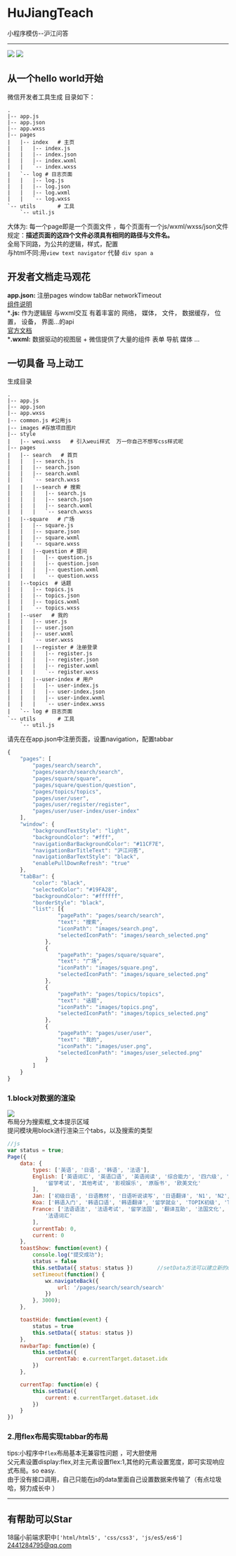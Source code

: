 # HuJiangTeach
小程序模仿--沪江问答<br>
***
![](https://img.shields.io/badge/language-js-orange.svg)
![](https://img.shields.io/badge/platform-wechat-lightgrey.svg)


## 从一个hello world开始
微信开发者工具生成 目录如下：
```
.
|-- app.js
|-- app.json
|-- app.wxss
|-- pages     
|   |-- index   # 主页
|   |   |-- index.js
|   |   |-- index.json
|   |   |-- index.wxml
|   |   `-- index.wxss
|   `-- log # 日志页面
|   |   |-- log.js
|   |   |-- log.json
|   |   |-- log.wxml
|   |   `-- log.wxss
`-- utils       # 工具
    `-- util.js
```
大体为:
每一个page即是一个页面文件 ，每个页面有一个js/wxml/wxss/json文件 规定：**描述页面的这四个文件必须具有相同的路径与文件名。**<br>
全局下同路，为公共的逻辑，样式，配置<br>
与html不同:用`view text navigator` 代替 `div span a`

## 开发者文档走马观花
**app.json:** 注册pages window tabBar networkTimeout<br>
[组件说明](https://mp.weixin.qq.com/debug/wxadoc/dev/component/)<br>
***.js:** 作为逻辑层 与wxml交互 有着丰富的 
网络，
媒体，
文件，
数据缓存，
位置，
设备，
界面...的api<br>
[官方文档](https://mp.weixin.qq.com/debug/wxadoc/dev/api/)<br>
***.wxml:** 数据驱动的视图层 +  微信提供了大量的组件 表单 导航 媒体 ...
## 一切具备 马上动工
生成目录
```
.
|-- app.js
|-- app.json
|-- app.wxss
|-- common.js #公用js
|-- images #存放项目图片
|-- style
|   |-- weui.wxss   # 引入weui样式  万一你自己不想写css样式呢
|-- pages
|   |-- search   # 首页
|   |   |-- search.js
|   |   |-- search.json
|   |   |-- search.wxml
|   |   `-- search.wxss
|   |   |--search # 搜索
|   |   |   |-- search.js
|   |   |   |-- search.json
|   |   |   |-- search.wxml
|   |   |   `-- search.wxss
|   |--square   # 广场
|   |   |-- square.js
|   |   |-- square.json
|   |   |-- square.wxml
|   |   `-- square.wxss
|   |   |--question # 提问
|   |   |   |-- question.js
|   |   |   |-- question.json
|   |   |   |-- question.wxml
|   |   |   `-- question.wxss
|   |--topics  # 话题
|   |   |-- topics.js
|   |   |-- topics.json
|   |   |-- topics.wxml
|   |   `-- topics.wxss
|   |--user   # 我的
|   |   |-- user.js
|   |   |-- user.json
|   |   |-- user.wxml
|   |   `-- user.wxss
|   |   |--register # 注册登录
|   |   |   |-- register.js
|   |   |   |-- register.json
|   |   |   |-- register.wxml
|   |   |   `-- register.wxss
|   |   |--user-index # 用户
|   |   |   |-- user-index.js
|   |   |   |-- user-index.json
|   |   |   |-- user-index.wxml
|   |   |   `-- user-index.wxss
|   `-- log # 日志页面
`-- utils       # 工具
    `-- util.js
```
请先在在app.json中注册页面，设置navigation，配置tabbar<br>
```js
{
    "pages": [
        "pages/search/search",
        "pages/search/search/search",
        "pages/square/square",
        "pages/square/question/question",
        "pages/topics/topics",
        "pages/user/user",
        "pages/user/register/register",
        "pages/user/user-index/user-index"
    ],
    "window": {
        "backgroundTextStyle": "light",
        "backgroundColor": "#fff",
        "navigationBarBackgroundColor": "#11CF7E",
        "navigationBarTitleText": "沪江问答",
        "navigationBarTextStyle": "black",
        "enablePullDownRefresh": "true"
    },
    "tabBar": {
        "color": "black",
        "selectedColor": "#19FA28",
        "backgroundColor": "#ffffff",
        "borderStyle": "black",
        "list": [{
                "pagePath": "pages/search/search",
                "text": "搜索",
                "iconPath": "images/search.png",
                "selectedIconPath": "images/search_selected.png"
            },
            {
                "pagePath": "pages/square/square",
                "text": "广场",
                "iconPath": "images/square.png",
                "selectedIconPath": "images/square_selected.png"
            },
            {
                "pagePath": "pages/topics/topics",
                "text": "话题",
                "iconPath": "images/topics.png",
                "selectedIconPath": "images/topics_selected.png"
            },
            {
                "pagePath": "pages/user/user",
                "text": "我的",
                "iconPath": "images/user.png",
                "selectedIconPath": "images/user_selected.png"
            }
        ]
    }
}
```
### 1.**block**对数据的渲染
![](https://github.com/SiHao24/HuJiangTeach/tree/master/results/search.gif)<br>
布局分为搜索框,文本提示区域<br>
提问模块用block进行渲染三个tabs，以及搜索的类型<br>
```js
//js
var status = true;
Page({
    data: {
        types: ['英语', '日语', '韩语', '法语'],
        English: ['英语词汇', '英语口语', '英语阅读', '综合能力', '四六级', '专四专八', '商务英语', '翻译考试', '考研英语',
            '留学考试', '其他考试', '影视娱乐', '原版书', '欧美文化'
        ],
        Jan: ['初级日语', '日语教材', '日语听说读写', '日语翻译', 'N1', 'N2', 'N3N4N5', '其他日语考试', '日本留学'],
        Koa: ['韩语入门', '韩语口语', '韩语翻译', '留学就业', 'TOPIK初级', 'TOPIK中高级', '其他考试', '韩剧韩综'],
        France: ['法语语法', '法语考试', '留学法国', '翻译互助', '法国文化', '法国口语', '法语听力', '法语写作', '法语语音',
            '法语词汇'
        ],
        currentTab: 0,
        current: 0
    },
    toastShow: function(event) {
        console.log("提交成功");
        status = false
        this.setData({ status: status })　　　　 //setData方法可以建立新的data属性，从而起到跟视图实时同步的效果
        setTimeout(function() {
            wx.navigateBack({
                url: '/pages/search/search/search'
            })
        }, 3000);
    },

    toastHide: function(event) {
        status = true
        this.setData({ status: status })
    },
    navbarTap: function(e) {
        this.setData({
            currentTab: e.currentTarget.dataset.idx
        })
    },

    currentTap: function(e) {
        this.setData({
            current: e.currentTarget.dataset.idx
        })
    }
})
```
### 2.用**flex布局**实现tabbar的布局<br>
tips:小程序中`flex`布局基本无兼容性问题 ，可大胆使用<br>
父元素设置display:flex,对主元素设置flex:1,其他的元素设置宽度，即可实现响应式布局。so easy.<br>
由于没有接口调用，自己只能在js的data里面自己设置数据来传输了（有点垃圾哈，努力成长中
）


***
## 有帮助可以Star
18届小前端求职中`['html/html5', 'css/css3', 'js/es5/es6']`
<a href="mailto:1424254461@qq.com">2441284795@qq.com</a>
